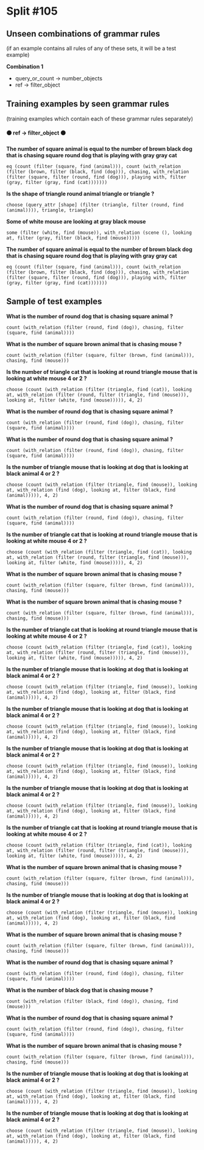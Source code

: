 # Split #105
## Unseen combinations of grammar rules
(if an example contains all rules of any of these sets, it will be a test example)

**Combination 1**
* query_or_count -> number_objects
* ref -> filter_object

## Training examples by seen grammar rules
(training examples which contain each of these grammar rules separately)
#### ⚫ ref -> filter_object ⚫
**The number of square animal is equal to the number of brown black dog that is chasing square round dog that is playing with gray gray cat**
 ```
eq (count (filter (square, find (animal))), count (with_relation (filter (brown, filter (black, find (dog))), chasing, with_relation (filter (square, filter (round, find (dog))), playing with, filter (gray, filter (gray, find (cat)))))))
```
**Is the shape of triangle round animal triangle or triangle ?**
 ```
choose (query_attr [shape] (filter (triangle, filter (round, find (animal)))), triangle, triangle)
```
**Some of white mouse are looking at gray black mouse**
 ```
some (filter (white, find (mouse)), with_relation (scene (), looking at, filter (gray, filter (black, find (mouse)))))
```
**The number of square animal is equal to the number of brown black dog that is chasing square round dog that is playing with gray gray cat**
 ```
eq (count (filter (square, find (animal))), count (with_relation (filter (brown, filter (black, find (dog))), chasing, with_relation (filter (square, filter (round, find (dog))), playing with, filter (gray, filter (gray, find (cat)))))))
```
## Sample of test examples
**What is the number of round dog that is chasing square animal ?**
 ```
count (with_relation (filter (round, find (dog)), chasing, filter (square, find (animal))))
```
**What is the number of square brown animal that is chasing mouse ?**
 ```
count (with_relation (filter (square, filter (brown, find (animal))), chasing, find (mouse)))
```
**Is the number of triangle cat that is looking at round triangle mouse that is looking at white mouse 4 or 2 ?**
 ```
choose (count (with_relation (filter (triangle, find (cat)), looking at, with_relation (filter (round, filter (triangle, find (mouse))), looking at, filter (white, find (mouse))))), 4, 2)
```
**What is the number of round dog that is chasing square animal ?**
 ```
count (with_relation (filter (round, find (dog)), chasing, filter (square, find (animal))))
```
**What is the number of round dog that is chasing square animal ?**
 ```
count (with_relation (filter (round, find (dog)), chasing, filter (square, find (animal))))
```
**Is the number of triangle mouse that is looking at dog that is looking at black animal 4 or 2 ?**
 ```
choose (count (with_relation (filter (triangle, find (mouse)), looking at, with_relation (find (dog), looking at, filter (black, find (animal))))), 4, 2)
```
**What is the number of round dog that is chasing square animal ?**
 ```
count (with_relation (filter (round, find (dog)), chasing, filter (square, find (animal))))
```
**Is the number of triangle cat that is looking at round triangle mouse that is looking at white mouse 4 or 2 ?**
 ```
choose (count (with_relation (filter (triangle, find (cat)), looking at, with_relation (filter (round, filter (triangle, find (mouse))), looking at, filter (white, find (mouse))))), 4, 2)
```
**What is the number of square brown animal that is chasing mouse ?**
 ```
count (with_relation (filter (square, filter (brown, find (animal))), chasing, find (mouse)))
```
**What is the number of square brown animal that is chasing mouse ?**
 ```
count (with_relation (filter (square, filter (brown, find (animal))), chasing, find (mouse)))
```
**Is the number of triangle cat that is looking at round triangle mouse that is looking at white mouse 4 or 2 ?**
 ```
choose (count (with_relation (filter (triangle, find (cat)), looking at, with_relation (filter (round, filter (triangle, find (mouse))), looking at, filter (white, find (mouse))))), 4, 2)
```
**Is the number of triangle mouse that is looking at dog that is looking at black animal 4 or 2 ?**
 ```
choose (count (with_relation (filter (triangle, find (mouse)), looking at, with_relation (find (dog), looking at, filter (black, find (animal))))), 4, 2)
```
**Is the number of triangle mouse that is looking at dog that is looking at black animal 4 or 2 ?**
 ```
choose (count (with_relation (filter (triangle, find (mouse)), looking at, with_relation (find (dog), looking at, filter (black, find (animal))))), 4, 2)
```
**Is the number of triangle mouse that is looking at dog that is looking at black animal 4 or 2 ?**
 ```
choose (count (with_relation (filter (triangle, find (mouse)), looking at, with_relation (find (dog), looking at, filter (black, find (animal))))), 4, 2)
```
**Is the number of triangle mouse that is looking at dog that is looking at black animal 4 or 2 ?**
 ```
choose (count (with_relation (filter (triangle, find (mouse)), looking at, with_relation (find (dog), looking at, filter (black, find (animal))))), 4, 2)
```
**Is the number of triangle cat that is looking at round triangle mouse that is looking at white mouse 4 or 2 ?**
 ```
choose (count (with_relation (filter (triangle, find (cat)), looking at, with_relation (filter (round, filter (triangle, find (mouse))), looking at, filter (white, find (mouse))))), 4, 2)
```
**What is the number of square brown animal that is chasing mouse ?**
 ```
count (with_relation (filter (square, filter (brown, find (animal))), chasing, find (mouse)))
```
**Is the number of triangle mouse that is looking at dog that is looking at black animal 4 or 2 ?**
 ```
choose (count (with_relation (filter (triangle, find (mouse)), looking at, with_relation (find (dog), looking at, filter (black, find (animal))))), 4, 2)
```
**What is the number of square brown animal that is chasing mouse ?**
 ```
count (with_relation (filter (square, filter (brown, find (animal))), chasing, find (mouse)))
```
**What is the number of round dog that is chasing square animal ?**
 ```
count (with_relation (filter (round, find (dog)), chasing, filter (square, find (animal))))
```
**What is the number of black dog that is chasing mouse ?**
 ```
count (with_relation (filter (black, find (dog)), chasing, find (mouse)))
```
**What is the number of round dog that is chasing square animal ?**
 ```
count (with_relation (filter (round, find (dog)), chasing, filter (square, find (animal))))
```
**What is the number of square brown animal that is chasing mouse ?**
 ```
count (with_relation (filter (square, filter (brown, find (animal))), chasing, find (mouse)))
```
**Is the number of triangle mouse that is looking at dog that is looking at black animal 4 or 2 ?**
 ```
choose (count (with_relation (filter (triangle, find (mouse)), looking at, with_relation (find (dog), looking at, filter (black, find (animal))))), 4, 2)
```
**Is the number of triangle mouse that is looking at dog that is looking at black animal 4 or 2 ?**
 ```
choose (count (with_relation (filter (triangle, find (mouse)), looking at, with_relation (find (dog), looking at, filter (black, find (animal))))), 4, 2)
```
